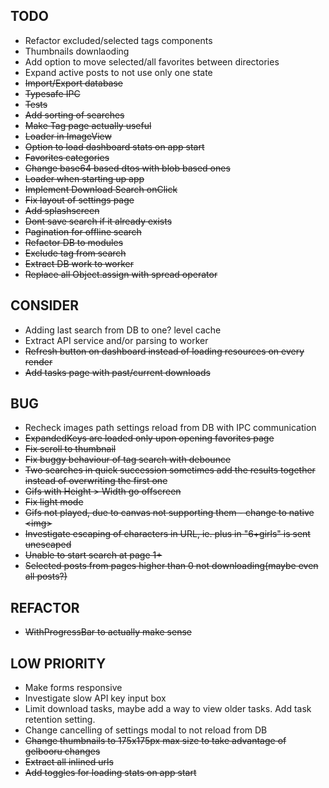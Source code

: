## TODO

- Refactor excluded/selected tags components
- Thumbnails downlaoding
- Add option to move selected/all favorites between directories
- Expand active posts to not use only one state
- ~~Import/Export database~~
- ~~Typesafe IPC~~
- ~~Tests~~
- ~~Add sorting of searches~~
- ~~Make Tag page actually useful~~
- ~~Loader in ImageView~~
- ~~Option to load dashboard stats on app start~~
- ~~Favorites categories~~
- ~~Change base64 based dtos with blob based ones~~
- ~~Loader when starting up app~~
- ~~Implement Download Search onClick~~
- ~~Fix layout of settings page~~
- ~~Add splashscreen~~
- ~~Dont save search if it already exists~~
- ~~Pagination for offline search~~
- ~~Refactor DB to modules~~
- ~~Exclude tag from search~~
- ~~Extract DB work to worker~~
- ~~Replace all Object.assign with spread operator~~

## CONSIDER

- Adding last search from DB to one? level cache
- Extract API service and/or parsing to worker
- ~~Refresh button on dashboard instead of loading resources on every render~~
- ~~Add tasks page with past/current downloads~~

## BUG

- Recheck images path settings reload from DB with IPC communication
- ~~ExpandedKeys are loaded only upon opening favorites page~~
- ~~Fix scroll to thumbnail~~
- ~~Fix buggy behaviour of tag search with debounce~~
- ~~Two searches in quick succession sometimes add the results together instead of overwriting the first one~~
- ~~Gifs with Height > Width go offscreen~~
- ~~Fix light mode~~
- ~~Gifs not played, due to canvas not supporting them - change to native \<img\>~~
- ~~Investigate escaping of characters in URL, ie. plus in "6+girls" is sent unescaped~~
- ~~Unable to start search at page 1+~~
- ~~Selected posts from pages higher than 0 not downloading(maybe even all posts?)~~

## REFACTOR

- ~~WithProgressBar to actually make sense~~

## LOW PRIORITY

- Make forms responsive
- Investigate slow API key input box
- Limit download tasks, maybe add a way to view older tasks. Add task retention setting.
- Change cancelling of settings modal to not reload from DB
- ~~Change thumbnails to 175x175px max size to take advantage of gelbooru changes~~
- ~~Extract all inlined urls~~
- ~~Add toggles for loading stats on app start~~